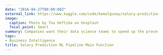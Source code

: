 ```yaml
---
date: "2016-04-27T00:00:00Z"
external_link: https://www.kaggle.com/code/kemalgunay/salary-prediction-ml-pipeline-main-function
image:
  caption: Photo by Toa Heftiba on Unsplash
  focal_point: Smart
summary: Companies want their data science teams to speed up the process so they can deliver valuable business predictions faster. That’s where ML pipelines come in. By automating workflows with machine learning pipeline monitoring, ML pipelines bring you to operationalizing machine learning models sooner.
tags:
- Business Intelligence 
title: Salary Prediction ML Pipeline Main Function
---
```

